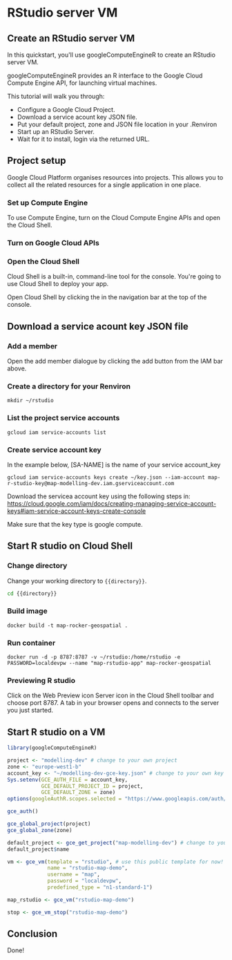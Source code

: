 # RStudio server VM

<walkthrough-watcher-constant value="01_Docker/simple" key="directory"></walkthrough-watcher-constant>

## Create an RStudio server VM

<walkthrough-tutorial-duration duration="15"></walkthrough-tutorial-duration>

In this quickstart, you'll use googleComputeEngineR to create an RStudio server VM.

googleComputeEngineR provides an R interface to the Google Cloud Compute Engine API, for launching virtual machines.

This tutorial will walk you through:

* Configure a Google Cloud Project.
* Download a service acount key JSON file.
* Put your default project, zone and JSON file location in your .Renviron
* Start up an RStudio Server.
* Wait for it to install, login via the returned URL.

## Project setup

Google Cloud Platform organises resources into projects. This allows you to
collect all the related resources for a single application in one place.

<walkthrough-project-billing-setup></walkthrough-project-billing-setup>
<walkthrough-project-permissions permissions="compute.instances.create"></walkthrough-project-permissions>

### Set up Compute Engine

To use Compute Engine, turn on the Cloud Compute Engine APIs and open the Cloud Shell.

### Turn on Google Cloud APIs

<walkthrough-enable-apis apis="compute.googleapis.com,storage_component,storage_api">
</walkthrough-enable-apis>

### Open the Cloud Shell

Cloud Shell is a built-in, command-line tool for the console. You're going to use
Cloud Shell to deploy your app.

Open Cloud Shell by clicking the
<walkthrough-cloud-shell-icon></walkthrough-cloud-shell-icon> in the navigation bar at the top of the console.

## Download a service acount key JSON file

### Add a member
<walkthrough-menu-navigation sectionid="IAM_ADMIN_SECTION"></walkthrough-menu-navigation>
Open the add member dialogue by clicking the
<walkthrough-spotlight-pointer spotlightid="iam-add-member">
  add button
</walkthrough-spotlight-pointer> from the IAM
bar above.

### Create a directory for your Renviron
```
mkdir ~/rstudio
```
### List the project service accounts
```
gcloud iam service-accounts list
```
### Create service account key


In the example below, [SA-NAME] is the name of your service account_key
```
gcloud iam service-accounts keys create ~/key.json --iam-account map-r-studio-key@map-modelling-dev.iam.gserviceaccount.com
```

Download the servicea account key using the following steps in:
https://cloud.google.com/iam/docs/creating-managing-service-account-keys#iam-service-account-keys-create-console

Make sure that the key type is google compute.

## Start R studio on Cloud Shell

### Change directory

Change your working directory to `{{directory}}`.

```bash
cd {{directory}}
```

### Build image

```
docker build -t map-rocker-geospatial .
```

### Run container

```
docker run -d -p 8787:8787 -v ~/rstudio:/home/rstudio -e PASSWORD=localdevpw --name "map-rstudio-app" map-rocker-geospatial
```

### Previewing R studio
Click on the Web Preview icon Server icon in the Cloud Shell toolbar <walkthrough-web-preview-icon></walkthrough-web-preview-icon> and choose port 8787. 
A tab in your browser opens and connects to the server you just started.

## Start R studio on a VM

```R
library(googleComputeEngineR)

project <- "modelling-dev" # change to your own project
zone <- "europe-west1-b"
account_key <- "~/modelling-dev-gce-key.json" # change to your own key
Sys.setenv(GCE_AUTH_FILE = account_key,
           GCE_DEFAULT_PROJECT_ID = project,
           GCE_DEFAULT_ZONE = zone)
options(googleAuthR.scopes.selected = "https://www.googleapis.com/auth/cloud-platform")

gce_auth()

gce_global_project(project)
gce_global_zone(zone)

default_project <- gce_get_project("map-modelling-dev") # change to your own key
default_project$name

vm <- gce_vm(template = "rstudio", # use this public template for now! custom templates for map to be add soon
             name = "rstudio-map-demo",
             username = "map",
             password = "localdevpw",
             predefined_type = "n1-standard-1")

map_rstudio <- gce_vm("rstudio-map-demo")

stop <- gce_vm_stop("rstudio-map-demo")
```

## Conclusion

Done!
